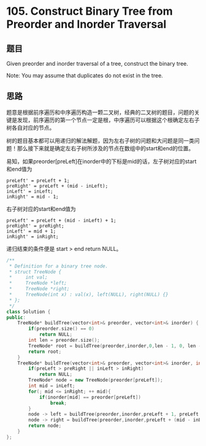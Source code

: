 # 105. Construct Binary Tree from Preorder and Inorder Traversal
## 题目
Given preorder and inorder traversal of a tree, construct the binary tree.

Note:
You may assume that duplicates do not exist in the tree.
## 思路
题意是根据前序遍历和中序遍历构造一颗二叉树，经典的二叉树的题目，问题的关键是发现，前序遍历的第一个节点一定是根，中序遍历可以根据这个根确定左右子树各自对应的节点。

树的题目基本都可以用递归的解法解题，因为左右子树的问题和大问题是同一类问题！那么接下来就是确定左右子树所涉及的节点在数组中的start和end的位置。

易知，如果preorder[preLeft]在inorder中的下标是mid的话，左子树对应的start和end值为
```
preLeft' = preLeft + 1;
preRight' = preLeft + (mid - inLeft);
inLeft' = inLeft;
inRight' = mid - 1;
```
右子树对应的start和end值为
```
preLeft' = preLeft + (mid - inLeft) + 1;
preRight' = preRight;
inLeft' = mid + 1;
inRight' = inRight;
```

递归结束的条件便是 start > end return NULL。

```C++
/**
 * Definition for a binary tree node.
 * struct TreeNode {
 *     int val;
 *     TreeNode *left;
 *     TreeNode *right;
 *     TreeNode(int x) : val(x), left(NULL), right(NULL) {}
 * };
 */
class Solution {
public:
    TreeNode* buildTree(vector<int>& preorder, vector<int>& inorder) {
        if(preorder.size() == 0)
            return NULL;
        int len = preorder.size();
        TreeNode* root = buildTree(preorder,inorder,0,len - 1, 0, len - 1);
        return root;
    }
    TreeNode* buildTree(vector<int>& preorder, vector<int>& inorder, int preLeft, int preRight, int inLeft, int inRight){
        if(preLeft > preRight || inLeft > inRight)
            return NULL;
        TreeNode* node = new TreeNode(preorder[preLeft]);
        int mid = inLeft;
        for(; mid <= inRight; ++ mid){
            if(inorder[mid] == preorder[preLeft])
                break;
        }
        node -> left = buildTree(preorder,inorder,preLeft + 1, preLeft + (mid - inLeft),inLeft, mid - 1);
        node -> right = buildTree(preorder,inorder,preLeft + (mid - inLeft) + 1, preRight, mid + 1, inRight);
        return node;
    }
};
```

